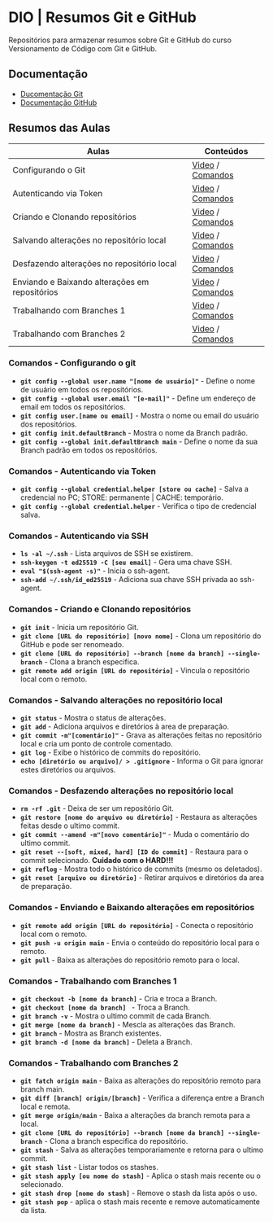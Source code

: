 
# DIO | Resumos Git e GitHub

Repositórios para armazenar resumos sobre Git e GitHub do curso Versionamento de Código com Git e GitHub.

## Documentação
- [Ducomentação Git](https://git-scm.com/doc)
- [Documentação GitHub](https://docs.github.com/pt)

## Resumos das Aulas

| Aulas | Conteúdos |
|------|----|
| Configurando o Git| [Video](https://web.dio.me/course/versionamento-de-codigo-com-git-e-github/learning/f9b294d2-f8ca-4364-9031-1e897721b3e2?autoplay=1&back=%2Ftrack%2Fsantander-linux-para-iniciantes&moduleId=undefined&tab=undefined) / [Comandos](https://github.com/VitorBASH/dio-resumos-git-github?tab=readme-ov-file#comandos---configurando-o-git) |
| Autenticando via Token | [Video](https://web.dio.me/course/versionamento-de-codigo-com-git-e-github/learning/3d13d85f-2508-4396-9657-4643d3302c79?autoplay=1&back=%2Ftrack%2Fsantander-linux-para-iniciantes&moduleId=undefined&tab=undefined) / [Comandos](https://github.com/VitorBASH/dio-resumos-git-github?tab=readme-ov-file#comandos---autenticando-via-token)|
| Criando e Clonando repositórios | [Video](https://web.dio.me/course/versionamento-de-codigo-com-git-e-github/learning/a377a00b-461c-4ab0-8258-3addd2fef14c?autoplay=1&back=%2Ftrack%2Fsantander-linux-para-iniciantes&moduleId=undefined&tab=undefined) / [Comandos](https://github.com/VitorBASH/dio-resumos-git-github?tab=readme-ov-file#comandos---criando-e-clonando-reposit%C3%B3rios)|
| Salvando alterações no repositório local | [Video](https://web.dio.me/course/406684a4-396d-4160-94b9-ead934e18564/learning/599dd3dd-d189-474f-a55c-22f37b4472da?autoplay=1&back=%2Ftrack%2Fsantander-linux-para-iniciantes&moduleId=undefined&tab=undefined) / [Comandos](https://github.com/VitorBASH/dio-resumos-git-github?tab=readme-ov-file#comandos---salvando-altera%C3%A7%C3%B5es-no-reposit%C3%B3rio-local)|
| Desfazendo alterações no repositório local| [Video](https://web.dio.me/course/versionamento-de-codigo-com-git-e-github/learning/3f9f2336-6fd5-44cb-ba39-d1a4f6448023?autoplay=1&back=%2Ftrack%2Fsantander-linux-para-iniciantes&moduleId=undefined&tab=undefined) / [Comandos]()|
| Enviando e Baixando alterações em repositórios| [Video](https://web.dio.me/course/versionamento-de-codigo-com-git-e-github/learning/dd17c56e-2327-493c-942a-358a49a26549?autoplay=1&back=%2Ftrack%2Fsantander-linux-para-iniciantes&moduleId=undefined&tab=undefined) / [Comandos]()|
| Trabalhando com Branches 1 | [Video](https://web.dio.me/course/versionamento-de-codigo-com-git-e-github/learning/2c7fd2b1-e7c4-4947-9b07-ffcbfb4bd689?autoplay=1&back=%2Ftrack%2Fsantander-linux-para-iniciantes&moduleId=undefined&tab=undefined) / [Comandos]()|
| Trabalhando com Branches 2 | [Video](https://web.dio.me/course/versionamento-de-codigo-com-git-e-github/learning/80018fab-daac-4917-8527-a6be2e0c3cf0?autoplay=1&back=%2Ftrack%2Fsantander-linux-para-iniciantes&moduleId=undefined&tab=undefined) / [Comandos]()|

### Comandos - Configurando o git

- **```git config --global user.name "[nome de usuário]"```** - Define o nome de usuário em todos os repositórios.
- **```git config --global user.email "[e-mail]"```** - Define um endereço de email em todos os repositórios.
- **```git config user.[name ou email]```** - Mostra o nome ou email do usuário dos repositórios.
- **```git config init.defaultBranch```** - Mostra o nome da Branch padrão.
- **```git config --global init.defaultBranch main```** - Define o nome da sua Branch padrão em todos os repositórios.


### Comandos - Autenticando via Token


- **```git config --global credential.helper [store ou cache]```** - Salva a credencial no PC; STORE: permanente | CACHE: temporário.
- **```git config --global credential.helper```** - Verifica o tipo de credencial salva.


### Comandos - Autenticando via SSH

- **```ls -al ~/.ssh```** - Lista arquivos de SSH se existirem.
- **```ssh-keygen -t ed25519 -C [seu email]```** - Gera uma chave SSH.
- **```eval "$(ssh-agent -s)"```** - Inicia o ssh-agent.
- **```ssh-add ~/.ssh/id_ed25519```** - Adiciona sua chave SSH privada ao ssh-agent.


### Comandos - Criando e Clonando repositórios


- **```git init```** - Inicia um repositório Git.
- **```git clone [URL do repositório] [novo nome]```** - Clona um repositório do GitHub e pode ser renomeado.
- **```git clone [URL do repositório] --branch [nome da branch] --single-branch```** - Clona a branch especifica.
- **```git remote add origin [URL do repositório]```** - Vincula o repositório local com o remoto.


### Comandos - Salvando alterações no repositório local


- **```git status```** - Mostra o status de alterações.
- **```git add```** - Adiciona arquivos e diretórios à area de preparação.
- **```git commit -m"[comentário]"```** - Grava as alterações feitas no repositório local e cria um ponto de controle comentado.
- **```git log```** - Exibe o histórico de commits do repositório.
- **```echo [diretório ou arquivo]/ > .gitignore```** - Informa o Git para ignorar estes diretórios ou arquivos.


### Comandos - Desfazendo alterações no repositório local


- **```rm -rf .git```** - Deixa de ser um repositório Git.
- **```git restore [nome do arquivo ou diretório]```** - Restaura as alterações feitas desde o ultimo commit.
- **```git commit --amend -m"[novo comentário]"```** - Muda o comentário do ultimo commit.
- **```git reset --[soft, mixed, hard] [ID do commit]```** - Restaura para o commit selecionado. **Cuidado com o HARD!!!**
- **```git reflog```** - Mostra todo o histórico de commits (mesmo os deletados).
- **```git reset [arquivo ou diretório]```** - Retirar arquivos e diretórios da area de preparação.


### Comandos - Enviando e Baixando alterações em repositórios


- **```git remote add origin [URL do repositório]```** - Conecta o repositório local com o remoto.
- **```git push -u origin main```** - Envia o conteúdo do repositório local para o remoto.
- **```git pull```** - Baixa as alterações do repositório remoto para o local.


### Comandos - Trabalhando com Branches 1


- **```git checkout -b [nome da branch]```** - Cria e troca a Branch.
- **```git checkout [nome da branch] ```** - Troca a Branch.
- **```git branch -v```** - Mostra o ultimo commit de cada Branch.
- **```git merge [nome da branch]```** - Mescla as alterações das Branch.
- **```git branch```** - Mostra as Branch existentes.
- **```git branch -d [nome da branch]```** - Deleta a Branch.


### Comandos - Trabalhando com Branches 2


- **```git fatch origin main```** - Baixa as alterações do repositório remoto para branch main.
- **```git diff [branch] origin/[branch]```** - Verifica a diferença entre a Branch local e remota.
- **```git merge origin/main```** - Baixa a alterações da branch remota para a local.
- **```git clone [URL do repositório] --branch [nome da branch] --single-branch```** - Clona a branch especifica do repositório.
- **```git stash```** - Salva as alterações temporariamente e retorna para o ultimo commit.
- **```git stash list```** - Listar todos os stashes.
- **```git stash apply [ou nome do stash]```** - Aplica o stash mais recente ou o selecionado.
- **```git stash drop [nome do stash]```** - Remove o stash da lista após o uso.
- **```git stash pop```** - aplica o stash mais recente e remove automaticamente da lista.